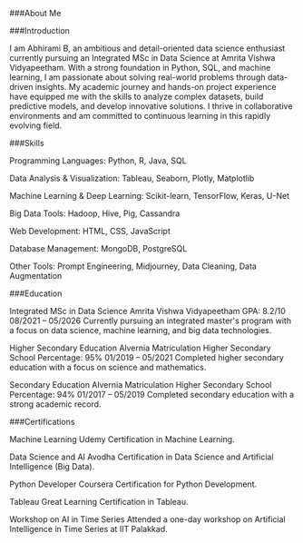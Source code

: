 ###About Me

###Introduction

I am Abhirami B, an ambitious and detail-oriented data science enthusiast currently pursuing an Integrated MSc in Data Science at Amrita Vishwa Vidyapeetham. With a strong foundation in Python, SQL, and machine learning, I am passionate about solving real-world problems through data-driven insights. My academic journey and hands-on project experience have equipped me with the skills to analyze complex datasets, build predictive models, and develop innovative solutions. I thrive in collaborative environments and am committed to continuous learning in this rapidly evolving field.

###Skills

Programming Languages: Python, R, Java, SQL

Data Analysis & Visualization: Tableau, Seaborn, Plotly, Matplotlib

Machine Learning & Deep Learning: Scikit-learn, TensorFlow, Keras, U-Net

Big Data Tools: Hadoop, Hive, Pig, Cassandra

Web Development: HTML, CSS, JavaScript

Database Management: MongoDB, PostgreSQL

Other Tools: Prompt Engineering, Midjourney, Data Cleaning, Data Augmentation

###Education

Integrated MSc in Data Science
Amrita Vishwa Vidyapeetham
GPA: 8.2/10
08/2021 – 05/2026
Currently pursuing an integrated master's program with a focus on data science, machine learning, and big data technologies.

Higher Secondary Education
Alvernia Matriculation Higher Secondary School
Percentage: 95%
01/2019 – 05/2021
Completed higher secondary education with a focus on science and mathematics.

Secondary Education
Alvernia Matriculation Higher Secondary School
Percentage: 94%
01/2017 – 05/2019
Completed secondary education with a strong academic record.

###Certifications

Machine Learning
Udemy Certification in Machine Learning.

Data Science and AI
Avodha Certification in Data Science and Artificial Intelligence (Big Data).

Python Developer
Coursera Certification for Python Development.

Tableau
Great Learning Certification in Tableau.

Workshop on AI in Time Series
Attended a one-day workshop on Artificial Intelligence in Time Series at IIT Palakkad.
 
